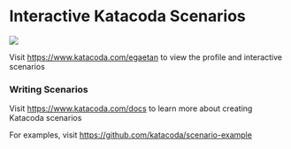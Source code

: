 # Interactive Katacoda Scenarios

[![](http://shields.katacoda.com/katacoda/egaetan/count.svg)](https://www.katacoda.com/egaetan "Get your profile on Katacoda.com")

Visit https://www.katacoda.com/egaetan to view the profile and interactive scenarios

### Writing Scenarios
Visit https://www.katacoda.com/docs to learn more about creating Katacoda scenarios

For examples, visit https://github.com/katacoda/scenario-example
